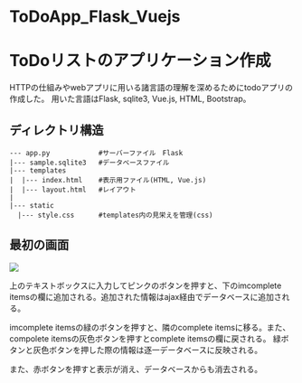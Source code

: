 # ToDoApp_Flask_Vuejs

# ToDoリストのアプリケーション作成

HTTPの仕組みやwebアプリに用いる諸言語の理解を深めるためにtodoアプリの作成した。
用いた言語はFlask, sqlite3, Vue.js, HTML, Bootstrap。

## ディレクトリ構造
```
--- app.py            #サーバーファイル　Flask
|--- sample.sqlite3   #データベースファイル
|--- templates        
|  |--- index.html    #表示用ファイル(HTML, Vue.js)
|  |--- layout.html   #レイアウト
|
|--- static
  |--- style.css      #templates内の見栄えを管理(css)
```

## 最初の画面

<img src="https://user-images.githubusercontent.com/70735561/146554116-c6e951d9-f142-47a2-b439-d19f073710d5.png">

上のテキストボックスに入力してピンクのボタンを押すと、下のimcomplete itemsの欄に追加される。追加された情報はajax経由でデータベースに追加される。

imcomplete itemsの緑のボタンを押すと、隣のcomplete itemsに移る。また、compolete itemsの灰色ボタンを押すとcomplete itemsの欄に戻される。
緑ボタンと灰色ボタンを押した際の情報は逐一データベースに反映される。

また、赤ボタンを押すと表示が消え、データベースからも消去される。

